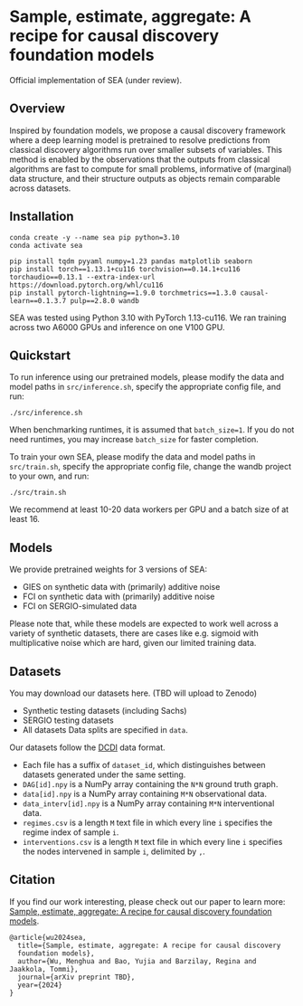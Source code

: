 # Sample, estimate, aggregate: A recipe for causal discovery foundation models

Official implementation of SEA (under review).

## Overview

Inspired by foundation models, we propose a causal
discovery framework where a deep learning model is pretrained to resolve
predictions from classical discovery algorithms run over smaller subsets of
variables. This method is enabled by the observations that the outputs from
classical algorithms are fast to compute for small problems, informative of
(marginal) data structure, and their structure outputs as objects remain
comparable across datasets.

## Installation

```
conda create -y --name sea pip python=3.10
conda activate sea

pip install tqdm pyyaml numpy=1.23 pandas matplotlib seaborn
pip install torch==1.13.1+cu116 torchvision==0.14.1+cu116 torchaudio==0.13.1 --extra-index-url https://download.pytorch.org/whl/cu116
pip install pytorch-lightning==1.9.0 torchmetrics==1.3.0 causal-learn==0.1.3.7 pulp==2.8.0 wandb
```

SEA was tested using Python 3.10 with PyTorch 1.13-cu116.
We ran training across two A6000 GPUs and inference on one V100 GPU.

## Quickstart

To run inference using our pretrained models, please modify the data and model paths in
`src/inference.sh`, specify the appropriate config file, and run:
```
./src/inference.sh
```
When benchmarking runtimes, it is assumed that `batch_size=1`.
If you do not need runtimes, you may increase `batch_size` for faster
completion.

To train your own SEA, please modify the data and model paths in
`src/train.sh`, specify the appropriate config file, change the wandb
project to your own, and run:
```
./src/train.sh
```
We recommend at least 10-20 data workers per GPU and a batch size of at least
16.

## Models

We provide pretrained weights for 3 versions of SEA:
- GIES on synthetic data with (primarily) additive noise
- FCI on synthetic data with (primarily) additive noise
- FCI on SERGIO-simulated data

Please note that, while these models are expected to work well across a
variety of synthetic datasets, there are cases like e.g. sigmoid with
multiplicative noise which are hard, given our limited training data.

## Datasets

You may download our datasets here. (TBD will upload to Zenodo)
- Synthetic testing datasets (including Sachs)
- SERGIO testing datasets
- All datasets
Data splits are specified in `data`.

Our datasets follow the [DCDI](https://github.com/slachapelle/dcdi) data format.
- Each file has a suffix of `dataset_id`, which distinguishes between datasets
  generated under the same setting.
- `DAG[id].npy` is a NumPy array containing the `N*N` ground truth graph.
- `data[id].npy` is a NumPy array containing `M*N` observational data.
- `data_interv[id].npy` is a NumPy array containing `M*N` interventional data.
- `regimes.csv` is a length `M` text file in which every line `i` specifies
  the regime index of sample `i`.
- `interventions.csv` is a length `M` text file in which every line `i` specifies
  the nodes intervened in sample `i`, delimited by `,`.

## Citation

If you find our work interesting, please check out our paper to learn more:
[Sample, estimate, aggregate: A recipe for causal discovery foundation
models](https://github.com/rmwu/sea).

```
@article{wu2024sea,
  title={Sample, estimate, aggregate: A recipe for causal discovery
  foundation models},
  author={Wu, Menghua and Bao, Yujia and Barzilay, Regina and Jaakkola, Tommi},
  journal={arXiv preprint TBD},
  year={2024}
}
```

